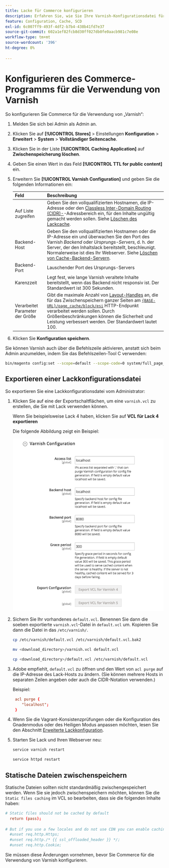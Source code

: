 ```yaml
---
title: Lacke für Commerce konfigurieren
description: Erfahren Sie, wie Sie Ihre Varnish-Konfigurationsdatei für das Commerce-Programm aktualisieren und verwalten.
feature: Configuration, Cache, SCD
exl-id: 6c007ff9-493f-4df2-b7b4-438b41fd7e37
source-git-commit: 602a1ef82fcb8d30ff027db0fe0aacb981c7e08e
workflow-type: tm+mt
source-wordcount: '396'
ht-degree: 0%

---
```


# Konfigurieren des Commerce-Programms für die Verwendung von Varnish

So konfigurieren Sie Commerce für die Verwendung von „Varnish“:

1. Melden Sie sich bei Admin als Admin an.
1. Klicken Sie auf **[!UICONTROL Stores]** > Einstellungen **Konfiguration** > **Erweitert** > **System** > **Vollständiger Seitencache**.
1. Klicken Sie in der Liste **[!UICONTROL Caching Application]** auf **Zwischenspeicherung löschen**.
1. Geben Sie einen Wert in das Feld **[!UICONTROL TTL for public content]** ein.
1. Erweitern Sie **[!UICONTROL Varnish Configuration]** und geben Sie die folgenden Informationen ein:

   | Feld | Beschreibung |
   | ----- | ----------- |
   | Auf Liste zugreifen | Geben Sie den vollqualifizierten Hostnamen, die IP-Adresse oder den [Classless Inter-Domain Routing (CIDR)-](https://www.digitalocean.com/community/tutorials/understanding-ip-addresses-subnets-and-cidr-notation-for-networking)-Adressbereich ein, für den Inhalte ungültig gemacht werden sollen. Siehe [Löschen des Lackcache](https://varnish-cache.org/docs/3.0/tutorial/purging.html). |
   | Backend-Host | Geben Sie den vollqualifizierten Hostnamen oder die IP-Adresse ein und überwachen Sie den Port des Varnish _Backend_ oder _Ursprungs-Servers_, d. h. der Server, der den Inhaltslack bereitstellt, beschleunigt. Normalerweise ist dies Ihr Webserver. Siehe [Löschen von Cache-Backend-Servern](https://www.varnish-cache.org/docs/trunk/users-guide/vcl-backends.html). |
   | Backend-Port | Lauschender Port des Ursprungs-Servers |
   | Karenzzeit | Legt fest, wie lange Varnish veraltete Inhalte bereitstellt, wenn das Backend nicht responsiv ist. Der Standardwert ist 300 Sekunden. |
   | Verarbeitet Parameter der Größe | Gibt die maximale Anzahl von [Layout-Handles](https://developer.adobe.com/commerce/frontend-core/guide/layouts/#layout-handles) an, die für das Zwischenspeichern ganzer Seiten am [`{BASE-URL}/page_cache/block/esi`](use-varnish-esi.md) HTTP-Endpunkt verarbeitet werden sollen. Durch Größenbeschränkungen können die Sicherheit und Leistung verbessert werden. Der Standardwert lautet 100. |

1. Klicken Sie **Konfiguration speichern**.

Sie können Varnish auch über die Befehlszeile aktivieren, anstatt sich beim Admin anzumelden, indem Sie das Befehlszeilen-Tool C verwenden:

```bash
bin/magento config:set --scope=default --scope-code=0 system/full_page_cache/caching_application 2
```

## Exportieren einer Lackkonfigurationsdatei

So exportieren Sie eine Lackkonfigurationsdatei vom Administrator:

1. Klicken Sie auf eine der Exportschaltflächen, um eine `varnish.vcl` zu erstellen, die Sie mit Lack verwenden können.

   Wenn Sie beispielsweise Lack 4 haben, klicken Sie auf **VCL für Lack 4 exportieren**

   Die folgende Abbildung zeigt ein Beispiel:

   ![Konfigurieren von Commerce für die Verwendung von „Lack“ in der Admin-Liste](../../assets/configuration/varnish-admin-22.png)

1. Sichern Sie Ihr vorhandenes `default.vcl`. Benennen Sie dann die soeben exportierte `varnish.vcl`-Datei in `default.vcl` um. Kopieren Sie dann die Datei in das `/etc/varnish/`.

   ```bash
   cp /etc/varnish/default.vcl /etc/varnish/default.vcl.bak2
   ```

   ```bash
   mv <download_directory>/varnish.vcl default.vcl
   ```

   ```bash
   cp <download_directory>/default.vcl /etc/varnish/default.vcl
   ```

1. Adobe empfiehlt, `default.vcl` zu öffnen und den Wert von `acl purge` auf die IP-Adresse des Lack-Hosts zu ändern. (Sie können mehrere Hosts in separaten Zeilen angeben oder auch die CIDR-Notation verwenden.)

   Beispiel:

   ```conf
    acl purge {
       "localhost";
    }
   ```

1. Wenn Sie die Vagrant-Konsistenzprüfungen oder die Konfiguration des Gnadenmodus oder des Heiligen Modus anpassen möchten, lesen Sie den Abschnitt [Erweiterte Lackkonfiguration](config-varnish-advanced.md).

1. Starten Sie Lack und Ihren Webserver neu:

   ```bash
   service varnish restart
   ```

   ```bash
   service httpd restart
   ```

## Statische Dateien zwischenspeichern

Statische Dateien sollten nicht standardmäßig zwischengespeichert werden. Wenn Sie sie jedoch zwischenspeichern möchten, können Sie die `Static files caching` im VCL so bearbeiten, dass sie die folgenden Inhalte haben:

```conf
# Static files should not be cached by default
  return (pass);

# But if you use a few locales and do not use CDN you can enable caching static files by commenting previous line (#return (pass);) and uncommenting next 3 lines
  #unset req.http.Https;
  #unset req.http./* {{ ssl_offloaded_header }} */;
  #unset req.http.Cookie;
```

Sie müssen diese Änderungen vornehmen, bevor Sie Commerce für die Verwendung von Varnish konfigurieren.
